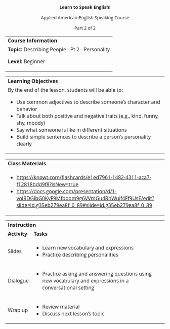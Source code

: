 
<style>
body {
  font-family: 'Open Sans', sans-serif;
}
.markdown-body table {
  display: table;
}
</style>
<p style="text-align: center">
<strong>Learn to Speak English!</strong>
</p>
<p style="text-align: center">
Applied American-English Speaking Course
</p>
<p style="text-align: center">
Part 2 of 2
</p>

<table>
  <tr>
   <td><strong>Course Information</strong>
   </td>
  </tr>
  <tr>
   <td><strong>Topic: </strong>Describing People - Pt 2 - Personality
<p>
<strong>Level: </strong>Beginner
   </td>
  </tr>
</table>



<table>
  <tr>
   <td><strong>Learning Objectives</strong>
   </td>
  </tr>
  <tr>
   <td>By the end of the lesson, students will be able to:
<ul>

<li>Use common adjectives to describe someone’s character and behavior</li>

<li>Talk about both positive and negative traits (e.g., kind, funny, shy, moody)</li>

<li>Say what someone is like in different situations</li>

<li>Build simple sentences to describe a person’s personality clearly</li>
</ul>
   </td>
  </tr>
</table>



<table>
  <tr>
   <td><strong>Class Materials</strong>
   </td>
  </tr>
  <tr>
   <td>
<ul>

<li><a href="https://knowt.com/flashcards/e1ed7961-1482-4311-aca7-f12818bdd9f8?isNew=true">https://knowt.com/flashcards/e1ed7961-1482-4311-aca7-f12818bdd9f8?isNew=true</a><span style="text-decoration:underline;"> </span></li>

<li><a href="https://docs.google.com/presentation/d/1-volRDGIbG0KyF9Mfboom9g6VVmGu4RhWujf4Ff9UsE/edit?slide=id.g35eb279ea8f_0_89#slide=id.g35eb279ea8f_0_89">https://docs.google.com/presentation/d/1-volRDGIbG0KyF9Mfboom9g6VVmGu4RhWujf4Ff9UsE/edit?slide=id.g35eb279ea8f_0_89#slide=id.g35eb279ea8f_0_89</a> </li>
</ul>
   </td>
  </tr>
</table>



<table>
  <tr>
   <td colspan="2" ><strong>Instruction</strong>
   </td>
  </tr>
  <tr>
   <td><strong>Activity</strong>
   </td>
   <td><strong>Tasks</strong>
   </td>
  </tr>
  <tr>
   <td>Slides
   </td>
   <td>
<ul>

<li>Learn new vocabulary and expressions</li>

<li>Practice describing personalities</li>
</ul>
   </td>
  </tr>
  <tr>
   <td>Dialogue
   </td>
   <td>
<ul>

<li>Practice asking and answering questions using new vocabulary and expressions in a conversational setting</li>
</ul>
   </td>
  </tr>
  <tr>
   <td>Wrap up
   </td>
   <td>
<ul>

<li>Review material</li>

<li>Discuss next lesson’s topic</li>
</ul>
   </td>
  </tr>
</table>

